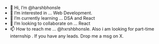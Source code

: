 - 👋 Hi, I’m @harshbhonsle
- 👀 I’m interested in ... Web Development.
- 🌱 I’m currently learning ... DSA and React
- 💞️ I’m looking to collaborate on ... React
- 📫 How to reach me ... @hxrshbhonsle. Also i am looking for part-time internship . If you have any leads. Drop me a msg on X.

<!---
harshbhonsle/harshbhonsle is a ✨ special ✨ repository because its `README.md` (this file) appears on your GitHub profile.
You can click the Preview link to take a look at your changes.
--->
